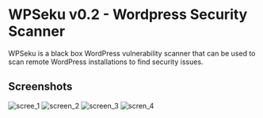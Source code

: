 # WPSeku v0.2 - Wordpress Security Scanner

WPSeku is a black box WordPress vulnerability scanner that can be used to scan remote WordPress installations to find security issues.

## Screenshots
![scree_1](https://camo.githubusercontent.com/94a35dde931688c8b46be91ee6264e506821c1d4/687474703a2f2f692e696d6775722e636f6d2f367458775641382e706e67)
![screen_2](https://camo.githubusercontent.com/68cfb0519a3998b4868de6c7c78d9aebd56e41ca/687474703a2f2f692e696d6775722e636f6d2f37366e4633654b2e706e67g)
![screen_3](https://camo.githubusercontent.com/5a8faa1025ead72fc24ada61ff021045817de9f8/687474703a2f2f692e696d6775722e636f6d2f414458324243712e706e67)
![scren_4](https://camo.githubusercontent.com/f4b3fd846d7e800a25c1e1d3020b9e4bcfc235aa/687474703a2f2f692e696d6775722e636f6d2f523132393332322e706e67)
